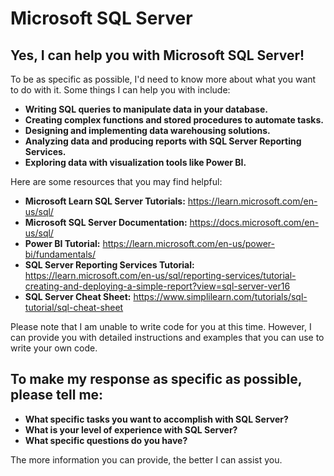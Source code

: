 # Microsoft SQL Server
## Yes, I can help you with Microsoft SQL Server!

To be as specific as possible, I'd need to know more about what you want to do with it. Some things I can help you with include:

* **Writing SQL queries to manipulate data in your database.** 
* **Creating complex functions and stored procedures to automate tasks.**
* **Designing and implementing data warehousing solutions.**
* **Analyzing data and producing reports with SQL Server Reporting Services.**
* **Exploring data with visualization tools like Power BI.**

Here are some resources that you may find helpful:

* **Microsoft Learn SQL Server Tutorials:** https://learn.microsoft.com/en-us/sql/
* **Microsoft SQL Server Documentation:** https://docs.microsoft.com/en-us/sql/
* **Power BI Tutorial:** https://learn.microsoft.com/en-us/power-bi/fundamentals/
* **SQL Server Reporting Services Tutorial:** https://learn.microsoft.com/en-us/sql/reporting-services/tutorial-creating-and-deploying-a-simple-report?view=sql-server-ver16
* **SQL Server Cheat Sheet:** https://www.simplilearn.com/tutorials/sql-tutorial/sql-cheat-sheet

Please note that I am unable to write code for you at this time. However, I can provide you with detailed instructions and examples that you can use to write your own code.


## To make my response as specific as possible, please tell me:

* **What specific tasks you want to accomplish with SQL Server?**
* **What is your level of experience with SQL Server?**
* **What specific questions do you have?**

The more information you can provide, the better I can assist you.
